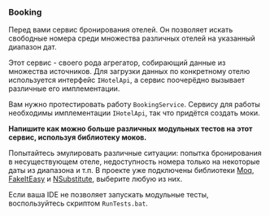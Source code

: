 ### Booking

Перед вами сервис бронирования отелей. Он позволяет искать свободные номера среди множества различных отелей на указанный диапазон дат.

Этот сервис - своего рода агрегатор, собирающий данные из множества источников. Для загрузки данных по конкретному отелю используется
интерфейс `IHotelApi`, а сервис поочерёдно вызывает различные его имплементации.

Вам нужно протестировать работу `BookingService`. Сервису для работы необходимы имплементации `IHotelApi`, так что придётся создать моки.

**Напишите как можно больше различных модульных тестов на этот сервис, используя библиотеку моков.**

Попытайтесь эмулировать различные ситуации: попытка бронирования в несуществующем отеле, недоступность номера только на некоторые даты из диапазона и т.п.
В проекте уже подключены библиотеки [Moq](https://github.com/moq/moq4), [FakeItEasy](https://fakeiteasy.github.io/) и [NSubstitute](http://nsubstitute.github.io/), выберите любую из них.

Если ваша IDE не позволяет запускать модульные тесты, воспользуйтесь скриптом `RunTests.bat`.
